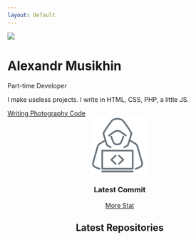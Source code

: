 ```yaml
---
layout: default
---
```


<div class="container-fluid container-sm">
    <div class="row justify-content-center align-items-md-center h-md-100">
        <div class="col-md-8 text-center mb-5 mt-5 mt-md-0">
            <img src="{% link assets/alexandr-musikhin-picture_min.png %}" class="img-fluid avatar">
            <h1>Alexandr Musikhin</h1>
            <p class="subtitle is-4">Part-time Developer</p>
            <p class="subtitle">I make useless projects. I write in HTML, CSS, PHP, a little JS.</p>
            <a class="btn btn-light btn-lg" href="https://medium.com/@tophackr">
                <i class="fas fa-pencil-alt"></i>
                Writing
            </a>
            <a class="btn btn-light btn-lg" href="https://unsplash.com/@tophackr">
                <i class="fas fa-camera"></i>
                Photography
            </a>
            <a class="btn btn-light btn-lg" href="https://github.com/tophackr">
                <i class="fab fa-github"></i>
                Code
            </a>
        </div>
    </div>
</div>

<header id="gitstat" class="bg-light">
    <div class="container py-5 py-md-0">
        <div class="row justify-content-between align-items-center h-md-100">
            <div id="latest-commit" class="col-md-4 text-center">
                <img class="img-fluid" src="assets/hackr.svg" width="128">
                <h3 class="my-4 font-weight-light">Latest Commit</h3>
                <a id="message" class="text-body" href="#"></a>
                <p id="date" class="small text-muted"></p>
                <a class="text-body" href="https://gitstat.tophackr.com/tophackr">More Stat</a>
            </div><!-- /#latest-commit -->
            <div class="col-md-7">
                <h2 class="mb-3">Latest Repositories</h2>
                <div id="latest-repos" class="row"></div>
            </div><!-- /.col -->
        </div>
    </div>
</header>
